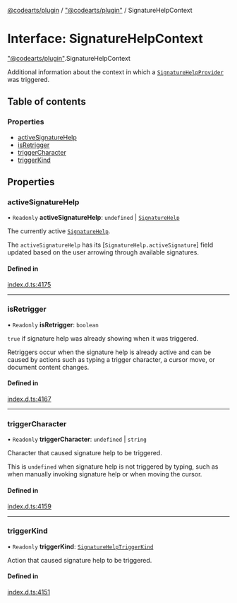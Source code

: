 [@codearts/plugin](../README.md) / ["@codearts/plugin"](../modules/_codearts_plugin_.md) / SignatureHelpContext

# Interface: SignatureHelpContext

["@codearts/plugin"](../modules/_codearts_plugin_.md).SignatureHelpContext

Additional information about the context in which a
[`SignatureHelpProvider`](codearts_plugin_.SignatureHelpProvider.md#providesignaturehelp) was triggered.

## Table of contents

### Properties

- [activeSignatureHelp](codearts_plugin_.SignatureHelpContext.md#activesignaturehelp)
- [isRetrigger](codearts_plugin_.SignatureHelpContext.md#isretrigger)
- [triggerCharacter](codearts_plugin_.SignatureHelpContext.md#triggercharacter)
- [triggerKind](codearts_plugin_.SignatureHelpContext.md#triggerkind)

## Properties

### activeSignatureHelp

• `Readonly` **activeSignatureHelp**: `undefined` \| [`SignatureHelp`](../classes/codearts_plugin_.SignatureHelp.md)

The currently active [`SignatureHelp`](../classes/codearts_plugin_.SignatureHelp.md).

The `activeSignatureHelp` has its [`SignatureHelp.activeSignature`] field updated based on
the user arrowing through available signatures.

#### Defined in

[index.d.ts:4175](https://github.com/shuyaqian/cloudide-plugin-api/blob/3fbdd11/index.d.ts#L4175)

___

### isRetrigger

• `Readonly` **isRetrigger**: `boolean`

`true` if signature help was already showing when it was triggered.

Retriggers occur when the signature help is already active and can be caused by actions such as
typing a trigger character, a cursor move, or document content changes.

#### Defined in

[index.d.ts:4167](https://github.com/shuyaqian/cloudide-plugin-api/blob/3fbdd11/index.d.ts#L4167)

___

### triggerCharacter

• `Readonly` **triggerCharacter**: `undefined` \| `string`

Character that caused signature help to be triggered.

This is `undefined` when signature help is not triggered by typing, such as when manually invoking
signature help or when moving the cursor.

#### Defined in

[index.d.ts:4159](https://github.com/shuyaqian/cloudide-plugin-api/blob/3fbdd11/index.d.ts#L4159)

___

### triggerKind

• `Readonly` **triggerKind**: [`SignatureHelpTriggerKind`](../enums/codearts_plugin_.SignatureHelpTriggerKind.md)

Action that caused signature help to be triggered.

#### Defined in

[index.d.ts:4151](https://github.com/shuyaqian/cloudide-plugin-api/blob/3fbdd11/index.d.ts#L4151)
